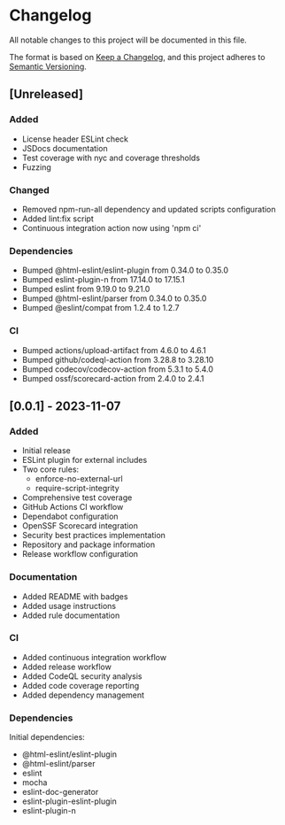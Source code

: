 # Changelog

All notable changes to this project will be documented in this file.

The format is based on [Keep a Changelog](https://keepachangelog.com/en/1.0.0/),
and this project adheres to [Semantic Versioning](https://semver.org/spec/v2.0.0.html).

## [Unreleased]

### Added
- License header ESLint check
- JSDocs documentation
- Test coverage with nyc and coverage thresholds
- Fuzzing

### Changed
- Removed npm-run-all dependency and updated scripts configuration
- Added lint:fix script
- Continuous integration action now using 'npm ci'

### Dependencies
- Bumped @html-eslint/eslint-plugin from 0.34.0 to 0.35.0
- Bumped eslint-plugin-n from 17.14.0 to 17.15.1
- Bumped eslint from 9.19.0 to 9.21.0
- Bumped @html-eslint/parser from 0.34.0 to 0.35.0
- Bumped @eslint/compat from 1.2.4 to 1.2.7

### CI
- Bumped actions/upload-artifact from 4.6.0 to 4.6.1
- Bumped github/codeql-action from 3.28.8 to 3.28.10
- Bumped codecov/codecov-action from 5.3.1 to 5.4.0
- Bumped ossf/scorecard-action from 2.4.0 to 2.4.1

## [0.0.1] - 2023-11-07

### Added
- Initial release
- ESLint plugin for external includes
- Two core rules:
  - enforce-no-external-url
  - require-script-integrity
- Comprehensive test coverage
- GitHub Actions CI workflow
- Dependabot configuration
- OpenSSF Scorecard integration
- Security best practices implementation
- Repository and package information
- Release workflow configuration

### Documentation
- Added README with badges
- Added usage instructions
- Added rule documentation

### CI
- Added continuous integration workflow
- Added release workflow
- Added CodeQL security analysis
- Added code coverage reporting
- Added dependency management

### Dependencies
Initial dependencies:
- @html-eslint/eslint-plugin
- @html-eslint/parser
- eslint
- mocha
- eslint-doc-generator
- eslint-plugin-eslint-plugin
- eslint-plugin-n
